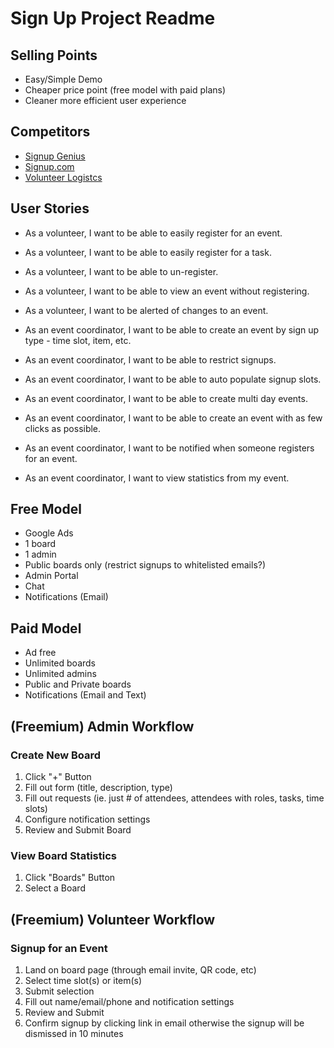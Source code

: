 # Sign Up Project Readme

## Selling Points

- Easy/Simple Demo
- Cheaper price point (free model with paid plans)
- Cleaner more efficient user experience

## Competitors

- [Signup Genius](https://www.signupgenius.com/)
- [Signup.com](https://www.signup.com/)
- [Volunteer Logistcs](https://www.volgistics.com/)

## User Stories

- As a volunteer, I want to be able to easily register for an event.
- As a volunteer, I want to be able to easily register for a task.
- As a volunteer, I want to be able to un-register.
- As a volunteer, I want to be able to view an event without registering.
- As a volunteer, I want to be alerted of changes to an event.

- As an event coordinator, I want to be able to create an event by sign up type - time slot, item, etc.
- As an event coordinator, I want to be able to restrict signups.
- As an event coordinator, I want to be able to auto populate signup slots.
- As an event coordinator, I want to be able to create multi day events.
- As an event coordinator, I want to be able to create an event with as few clicks as possible.
- As an event coordinator, I want to be notified when someone registers for an event.
- As an event coordinator, I want to view statistics from my event.

## Free Model

- Google Ads
- 1 board
- 1 admin
- Public boards only (restrict signups to whitelisted emails?)
- Admin Portal
- Chat
- Notifications (Email)

## Paid Model

- Ad free
- Unlimited boards
- Unlimited admins
- Public and Private boards
- Notifications (Email and Text)

## (Freemium) Admin Workflow

### Create New Board

1. Click "+" Button
2. Fill out form (title, description, type)
3. Fill out requests (ie. just # of attendees, attendees with roles, tasks, time slots)
4. Configure notification settings
5. Review and Submit Board

### View Board Statistics

1. Click "Boards" Button
2. Select a Board

## (Freemium) Volunteer Workflow

### Signup for an Event

1. Land on board page (through email invite, QR code, etc)
2. Select time slot(s) or item(s)
3. Submit selection
4. Fill out name/email/phone and notification settings
5. Review and Submit
6. Confirm signup by clicking link in email otherwise the signup will be dismissed in 10 minutes
